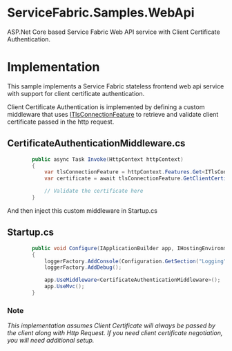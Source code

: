 # ServiceFabric.Samples.WebApi
ASP.Net Core based Service Fabric Web API service with Client Certificate Authentication.

# Implementation
This sample implements a Service Fabric stateless frontend web api service with support for client certificate authentication.

Client Certificate Authentication is implemented by defining a custom middleware that uses [ITlsConnectionFeature](https://docs.microsoft.com/en-us/aspnet/core/api/microsoft.aspnetcore.http.features.tlsconnectionfeature) to retrieve and validate client certificate passed in the http request. 

## CertificateAuthenticationMiddleware.cs
```csharp
        public async Task Invoke(HttpContext httpContext)
        {
            var tlsConnectionFeature = httpContext.Features.Get<ITlsConnectionFeature>();
            var certificate = await tlsConnectionFeature.GetClientCertificateAsync(httpContext.RequestAborted);

            // Validate the certificate here
        }
```

And then inject this custom middleware in Startup.cs

## Startup.cs
```csharp
        public void Configure(IApplicationBuilder app, IHostingEnvironment env, ILoggerFactory loggerFactory)
        {
            loggerFactory.AddConsole(Configuration.GetSection("Logging"));
            loggerFactory.AddDebug();

            app.UseMiddleware<CertificateAuthenticationMiddleware>();
            app.UseMvc();
        }
```

### Note
*This implementation assumes Client Certificate will always be passed by the client along with Http Request. If you need client certificate negotiation, you will need additional setup.*
